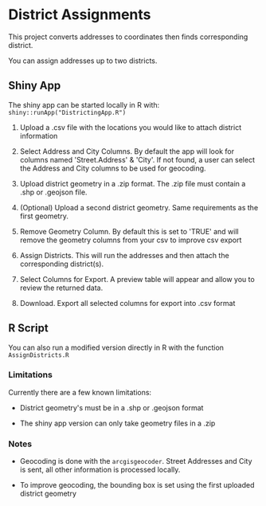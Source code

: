 # District Assignments

This project converts addresses to coordinates then finds corresponding district.

You can assign addresses up to two districts.


## Shiny App

The shiny app can be started locally in R with: `shiny::runApp("DistrictingApp.R")`

1.  Upload a .csv file with the locations you would like to attach district information

2.  Select Address and City Columns. By default the app will look for columns named 'Street.Address' & 'City'. If not found, a user can select the Address and City columns to be used for geocoding.

3.  Upload district geometry in a .zip format. The .zip file must contain a .shp or .geojson file.

4.  (Optional) Upload a second district geometry. Same requirements as the first geometry.

5.  Remove Geometry Column. By default this is set to 'TRUE' and will remove the geometry columns from your csv to improve csv export

6.  Assign Districts. This will run the addresses and then attach the corresponding district(s).

7.  Select Columns for Export. A preview table will appear and allow you to review the returned data.

8.  Download. Export all selected columns for export into .csv format


## R Script

You can also run a modified version directly in R with the function `AssignDistricts.R`


### Limitations

Currently there are a few known limitations:

-   District geometry's must be in a .shp or .geojson format

-   The shiny app version can only take geometry files in a .zip


### Notes

-   Geocoding is done with the `arcgisgeocoder`. Street Addresses and City is sent, all other information is processed locally.

-   To improve geocoding, the bounding box is set using the first uploaded district geometry
